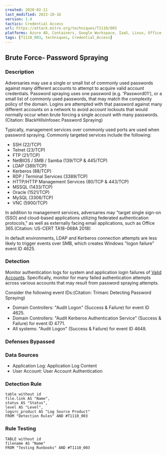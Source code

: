 ```yaml
---
created: 2020-02-11
last_modified: 2023-10-16
version: 1.4
tactics: Credential Access
url: https://attack.mitre.org/techniques/T1110/003
platforms: Azure AD, Containers, Google Workspace, IaaS, Linux, Office 365, SaaS, Windows, macOS
tags: [T1110_003, techniques, Credential_Access]
---
```


## Brute Force- Password Spraying

### Description

Adversaries may use a single or small list of commonly used passwords against many different accounts to attempt to acquire valid account credentials. Password spraying uses one password (e.g. 'Password01'), or a small list of commonly used passwords, that may match the complexity policy of the domain. Logins are attempted with that password against many different accounts on a network to avoid account lockouts that would normally occur when brute forcing a single account with many passwords. (Citation: BlackHillsInfosec Password Spraying)

Typically, management services over commonly used ports are used when password spraying. Commonly targeted services include the following:

* SSH (22/TCP)
* Telnet (23/TCP)
* FTP (21/TCP)
* NetBIOS / SMB / Samba (139/TCP & 445/TCP)
* LDAP (389/TCP)
* Kerberos (88/TCP)
* RDP / Terminal Services (3389/TCP)
* HTTP/HTTP Management Services (80/TCP & 443/TCP)
* MSSQL (1433/TCP)
* Oracle (1521/TCP)
* MySQL (3306/TCP)
* VNC (5900/TCP)

In addition to management services, adversaries may "target single sign-on (SSO) and cloud-based applications utilizing federated authentication protocols," as well as externally facing email applications, such as Office 365.(Citation: US-CERT TA18-068A 2018)

In default environments, LDAP and Kerberos connection attempts are less likely to trigger events over SMB, which creates Windows "logon failure" event ID 4625.

### Detection

Monitor authentication logs for system and application login failures of [Valid Accounts](https://attack.mitre.org/techniques/T1078). Specifically, monitor for many failed authentication attempts across various accounts that may result from password spraying attempts.

Consider the following event IDs:(Citation: Trimarc Detecting Password Spraying)

* Domain Controllers: "Audit Logon" (Success & Failure) for event ID 4625.
* Domain Controllers: "Audit Kerberos Authentication Service" (Success & Failure) for event ID 4771.
* All systems: "Audit Logon" (Success & Failure) for event ID 4648.

### Defenses Bypassed



### Data Sources

  - Application Log: Application Log Content
  -  User Account: User Account Authentication
### Detection Rule

```dataview
table without id
file.link AS "Name",
status AS "Status",
level AS "Level",
logsrc_product AS "Log Source Product"
FROM "Detection Rules" AND #T1110_003
```

### Rule Testing

```dataview
TABLE without id
filename AS "Name"
FROM "Testing Runbooks" AND #T1110_003
```
